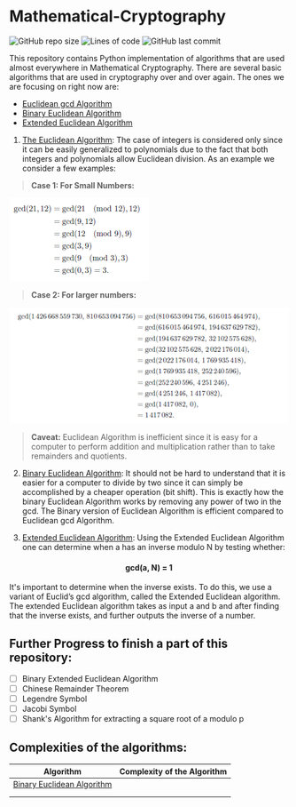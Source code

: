 # Mathematical-Cryptography

![GitHub repo size](https://img.shields.io/github/repo-size/aaqibb13/Mathematical-Cryptography) ![Lines of code](https://img.shields.io/tokei/lines/github/aaqibb13/Mathematical-Cryptography) ![GitHub last commit](https://img.shields.io/github/last-commit/aaqibb13/Mathematical-Cryptography)

This repository contains Python implementation of algorithms that are used almost everywhere in Mathematical Cryptography. There are several basic algorithms that are used in cryptography over and over again. The ones we are focusing on right now are:

- [Euclidean gcd Algorithm](euclideanalgo.py) 
- [Binary Euclidean Algorithm](bineuclid.py)
- [Extended Euclidean Algorithm](eea.py)

1. [The Euclidean Algorithm](euclideanalgo.py): The case of integers is considered only since it can be easily generalized to polynomials due to the fact that both integers and polynomials allow Euclidean division.
As an example we consider a few examples:

> **Case 1: For Small Numbers:**

<img src="Example1.png" alt="Paris" class="center">

> **Case 2: For larger numbers:**

<img src="Example2.png" alt="Paris" class="center">

> **Caveat:** Euclidean Algorithm is inefficient since it is easy for a computer to perform addition and multiplication rather than to take remainders and quotients.

2. [Binary Euclidean Algorithm](bineuclid.py): It should not be hard to understand that it is easier for a computer to divide by two since it can simply be accomplished by a cheaper operation (bit shift). This is exactly how the binary Euclidean Algorithm works by removing any power of two in the gcd. The Binary version of Euclidean Algorithm is efficient compared to Euclidean gcd Algorithm.

3. [Extended Euclidean Algorithm](eea.py): Using the Extended Euclidean Algorithm one can determine when a has an inverse modulo N by testing whether:
<div align="center">
  <h4> gcd(a, N) = 1 </h4>
</div>
It's important to determine when the inverse exists. To do this, we use a variant of Euclid’s gcd algorithm, called the Extended Euclidean algorithm. The extended Euclidean algorithm takes as input a and b and after finding that the inverse exists, and further outputs the inverse of a number.

## Further Progress to finish a part of this repository:
- [ ] Binary Extended Euclidean Algorithm
- [ ] Chinese Remainder Theorem
- [ ] Legendre Symbol
- [ ] Jacobi Symbol
- [ ] Shank's Algorithm for extracting a square root of a modulo p

## Complexities of the algorithms:

|   Algorithm           | Complexity of the Algorithm                               |
| ----------------------| ----------------------------------------------------------|
| [Binary Euclidean Algorithm](bineuclid.py) |                                      |
|                       |                                                           |
|                       |                                                           |
